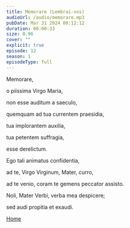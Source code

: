 ```yaml
---
title: Memorare (Lembrai-vos)
audioUrl: /audio/memorare.mp3
pubDate: Mar 31 2024 00:12:12
duration: 00:00:33
size: 0.96
cover: ""
explicit: true
episode: 12
season: 1
episodeType: full
---
```

Memorare,

o piissima Virgo Maria,

non esse auditum a saeculo,

quemquam ad tua currentem praesidia,

tua implorantem auxilia,

tua petentem suffragia,

esse derelictum.

Ego tali animatus confidentia,

ad te, Virgo Virginum, Mater, curro,

ad te venio, coram te gemens peccator assisto.

Noli, Mater Verbi, verba mea despicere;

sed audi propitia et exaudi.


<div class="text-center mt-16">
  <a class="btn btn-accent mt-9" href="/episode/">Home</a>
</div>